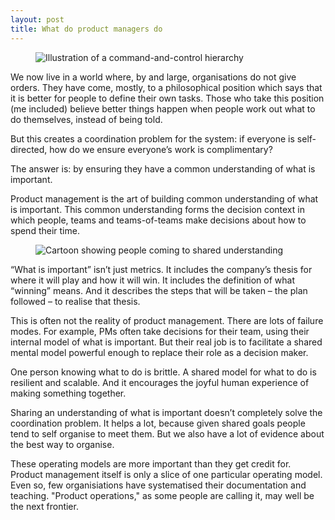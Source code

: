 ```yaml
---
layout: post
title: What do product managers do
---
```


<figure class="portrait-small column">
	<img alt="Illustration of a command-and-control hierarchy" src="/blog/images/hierarchy.gif" />
</figure>

We now live in a world where, by and large, organisations do not give orders. They have come, mostly, to a philosophical position which says that it is better for people to define their own tasks. Those who take this position (me included) believe better things happen when people work out what to do themselves, instead of being told.

But this creates a coordination problem for the system: if everyone is self-directed, how do we ensure everyone’s work is complimentary?

The answer is: by ensuring they have a common understanding of what is important.

Product management is the art of building common understanding of what is important. This common understanding forms the decision context in which people, teams and teams-of-teams make decisions about how to spend their time.

<figure class="portrait-small column">
	<img alt="Cartoon showing people coming to shared understanding" src="/blog/images/shared.png" />
</figure>

“What is important” isn’t just metrics. It includes the company’s thesis for where it will play and how it will win. It includes the definition of what “winning” means. And it describes the steps that will be taken – the plan followed – to realise that thesis.

This is often not the reality of product management. There are lots of failure modes. For example, PMs often take decisions for their team, using their internal model of what is important. But their real job is to facilitate a shared mental model powerful enough to replace their role as a decision maker.

One person knowing what to do is brittle. A shared model for what to do is resilient and scalable. And it encourages the joyful human experience of making something together.

Sharing an understanding of what is important doesn’t completely solve the coordination problem. It helps a lot, because given shared goals people tend to self organise to meet them. But we also have a lot of evidence about the best way to organise.

These operating models are more important than they get credit for. Product management itself is only a slice of one particular operating model. Even so, few organisiations have systematised their documentation and teaching. "Product operations," as some people are calling it, may well be the next frontier.

